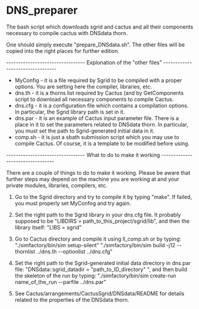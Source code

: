 # DNS_preparer

The bash script which downloads sgrid and cactus and all their components necessary to compile cactus with DNSdata thorn.

One should simply execute "prepare_DNSdata.sh". The other files will be copied into the right places for further edition.

--------------------------------- Explonation of the "other files" ---------------------------------


- MyConfig    	- it is a file required by Sgrid to be compiled with a proper options. You are setting here the compiler, libraries, etc.
- dns.th      	- it is a thorns list required by Cactus (and by GetComponents script to download all necessary components to compile Cactus.
- dns.cfg	- it is a configuration file which contains a compilation options. In particular, the Sgrid library path is set in it.
- dns.par	- it is an example of Cactus input parameter file. There is a place in it to set the parameters related to DNSdata thorn. In particular, you must set the path to Sgrid-generated initial data in it.
- comp.sh	- it is just a sbath submission script which you may use to compile Cactus. Of course, it is a template to be modified before using. 


--------------------------------- What to do to make it working ---------------------------------

There are a couple of things to do to make it working. Please be aware that further steps may depend on the machine you are working at and your private modules, libraries, compilers, etc.

1. Go to the Sgrid directory and try to compile it by typing "make". If failed, you must properly set MyConfog and try again.

2. Set the right path to the Sgrid library in your dns.cfg file. It probably supposed to be
"LIBDIRS = path_to_this_project/sgrid/lib", and then the library itself:
"LIBS = sgrid"

3. Go to Cactus directory and compile it using ll_comp.sh or by typing:
"./simfactory/bin/sim setup-silent"
"./simfactory/bin/sim build -j12 --thornlist ../dns.th --optionlist ../dns.cfg"

4. Set the right path to the Sgrid-generated initial data directory in dns.par file: 
"DNSdata::sgrid_datadir = "path_to_ID_directory" ", 
and then build the skeleton of the run by typing:
"./simfactory/bin/sim create-run name_of_the_run --parfile ../dns.par"

5. See Cactus/arrangements/CactusSgrid/DNSdata/README for details related to the properties of the DNSdata thorn.


